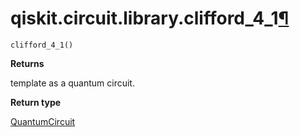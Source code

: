 # qiskit.circuit.library.clifford\_4\_1[¶](#qiskit-circuit-library-clifford-4-1 "Permalink to this headline")

<span id="undefined" />

`clifford_4_1()`

**Returns**

template as a quantum circuit.

**Return type**

[QuantumCircuit](qiskit.circuit.QuantumCircuit#qiskit.circuit.QuantumCircuit "qiskit.circuit.QuantumCircuit")
